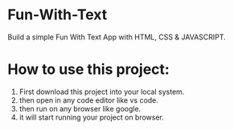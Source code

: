 # Fun-With-Text
Build a simple Fun With Text App with HTML, CSS &amp; JAVASCRIPT.

# How to use this project:

1. First download this project into your local system.
2. then open in any code editor like vs code.
3. then run on any browser like google.
4. it will start running your project on browser.
